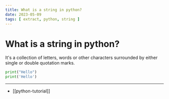 ```yaml
---
title: What is a string in python?
date: 2023-05-09
tags: [ extract, python, string ]
---
```


# What is a string in python?
It's a collection of letters, words or other characters surrounded by either
single or double quotation marks.

```python
print("Hello")
print('Hello')
```

---
- [[python-tutorial]]
